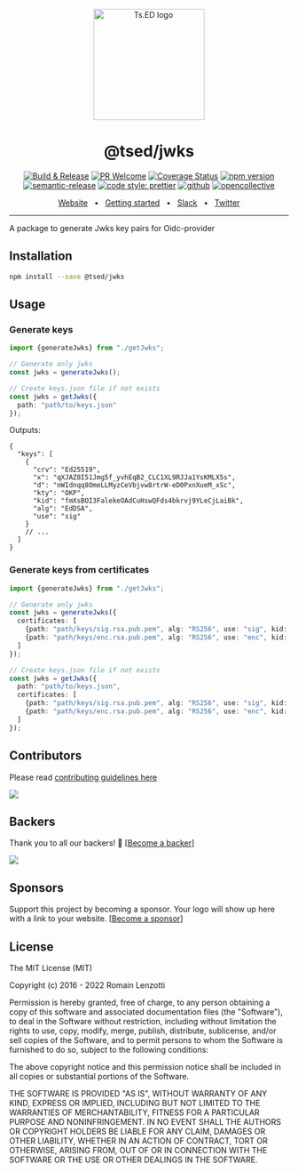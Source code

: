 <p style="text-align: center" align="center">
 <a href="https://tsed.io" target="_blank"><img src="https://tsed.io/tsed-og.png" width="200" alt="Ts.ED logo"/></a>
</p>

<div align="center">
   <h1>@tsed/jwks</h1>

[![Build & Release](https://github.com/tsedio/tsed/workflows/Build%20&%20Release/badge.svg)](https://github.com/tsedio/tsed/actions?query=workflow%3A%22Build+%26+Release%22)
[![PR Welcome](https://img.shields.io/badge/PRs-welcome-brightgreen.svg)](https://github.com/tsedio/tsed/blob/master/CONTRIBUTING.md)
[![Coverage Status](https://coveralls.io/repos/github/tsedio/tsed/badge.svg?branch=production)](https://coveralls.io/github/tsedio/tsed?branch=production)
[![npm version](https://badge.fury.io/js/%40tsed%2Fcommon.svg)](https://badge.fury.io/js/%40tsed%2Fcommon)
[![semantic-release](https://img.shields.io/badge/%20%20%F0%9F%93%A6%F0%9F%9A%80-semantic--release-e10079.svg)](https://github.com/semantic-release/semantic-release)
[![code style: prettier](https://img.shields.io/badge/code_style-prettier-ff69b4.svg?style=flat-square)](https://github.com/prettier/prettier)
[![github](https://img.shields.io/static/v1?label=Github%20sponsor&message=%E2%9D%A4&logo=GitHub&color=%23fe8e86)](https://github.com/sponsors/romakita)
[![opencollective](https://img.shields.io/static/v1?label=OpenCollective%20sponsor&message=%E2%9D%A4&logo=OpenCollective&color=%23fe8e86)](https://opencollective.com/tsed)

</div>

<div align="center">
  <a href="https://tsed.io/">Website</a>
  <span>&nbsp;&nbsp;•&nbsp;&nbsp;</span>
  <a href="https://tsed.io/getting-started/">Getting started</a>
  <span>&nbsp;&nbsp;•&nbsp;&nbsp;</span>
  <a href="https://api.tsed.io/rest/slack/tsedio/tsed">Slack</a>
  <span>&nbsp;&nbsp;•&nbsp;&nbsp;</span>
  <a href="https://twitter.com/TsED_io">Twitter</a>
</div>

<hr />

A package to generate Jwks key pairs for Oidc-provider

## Installation

```bash
npm install --save @tsed/jwks
```

## Usage

### Generate keys

```typescript
import {generateJwks} from "./getJwks";

// Generate only jwks
const jwks = generateJwks();

// Create keys.json file if not exists
const jwks = getJwks({
  path: "path/to/keys.json"
});
```

Outputs:

```jsonc
{
  "keys": [
    {
      "crv": "Ed25519",
      "x": "qXJAZ8I51Jmg5f_yvhEqB2_CLC1XL9RJJa1YsKMLX5s",
      "d": "nWIdnqq8OmeLLMyzCeVbjvw8rtrW-eD0PxnXueM_xSc",
      "kty": "OKP",
      "kid": "fmXsBOI3FalekeOAdCuHswQFds4bkrvj9YLeCjLaiBk",
      "alg": "EdDSA",
      "use": "sig"
    }
    // ...
  ]
}
```

### Generate keys from certificates

```typescript
import {generateJwks} from "./getJwks";

// Generate only jwks
const jwks = generateJwks({
  certificates: [
    {path: "path/keys/sig.rsa.pub.pem", alg: "RS256", use: "sig", kid: "key-0"},
    {path: "path/keys/enc.rsa.pub.pem", alg: "RS256", use: "enc", kid: "key-1"}
  ]
});

// Create keys.json file if not exists
const jwks = getJwks({
  path: "path/to/keys.json",
  certificates: [
    {path: "path/keys/sig.rsa.pub.pem", alg: "RS256", use: "sig", kid: "key-0"},
    {path: "path/keys/enc.rsa.pub.pem", alg: "RS256", use: "enc", kid: "key-1"}
  ]
});
```

## Contributors

Please read [contributing guidelines here](https://tsed.io/contributing.html)

<a href="https://github.com/tsedio/tsed/graphs/contributors"><img src="https://opencollective.com/tsed/contributors.svg?width=890" /></a>

## Backers

Thank you to all our backers! 🙏 [[Become a backer](https://opencollective.com/tsed#backer)]

<a href="https://opencollective.com/tsed#backers" target="_blank"><img src="https://opencollective.com/tsed/backers.svg?width=890"></a>

## Sponsors

Support this project by becoming a sponsor. Your logo will show up here with a link to your
website. [[Become a sponsor](https://opencollective.com/tsed#sponsor)]

## License

The MIT License (MIT)

Copyright (c) 2016 - 2022 Romain Lenzotti

Permission is hereby granted, free of charge, to any person obtaining a copy of this software and associated
documentation files (the "Software"), to deal in the Software without restriction, including without limitation the
rights to use, copy, modify, merge, publish, distribute, sublicense, and/or sell copies of the Software, and to permit
persons to whom the Software is furnished to do so, subject to the following conditions:

The above copyright notice and this permission notice shall be included in all copies or substantial portions of the
Software.

THE SOFTWARE IS PROVIDED "AS IS", WITHOUT WARRANTY OF ANY KIND, EXPRESS OR IMPLIED, INCLUDING BUT NOT LIMITED TO THE
WARRANTIES OF MERCHANTABILITY, FITNESS FOR A PARTICULAR PURPOSE AND NONINFRINGEMENT. IN NO EVENT SHALL THE AUTHORS OR
COPYRIGHT HOLDERS BE LIABLE FOR ANY CLAIM, DAMAGES OR OTHER LIABILITY, WHETHER IN AN ACTION OF CONTRACT, TORT OR
OTHERWISE, ARISING FROM, OUT OF OR IN CONNECTION WITH THE SOFTWARE OR THE USE OR OTHER DEALINGS IN THE SOFTWARE.

